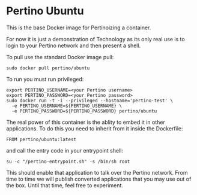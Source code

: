 Pertino Ubuntu
==============

This is the base Docker image for Pertinoizing a container.

For now it is just a demonstration of Technology as its only real use is to login to your Pertino network and then present a shell.

To pull use the standard Docker image pull:
```
sudo docker pull pertino/ubuntu
```

To run you must run privileged:
```
export PERTINO_USERNAME=<your Pertino username>
export PERTINO_PASSWORD=<your Pertino password>
sudo docker run -t -i --privileged --hostname='pertino-test' \
  -e PERTINO_USERNAME=${PERTINO_USERNAME} \
  -e PERTINO_PASSWORD=${PERTINO_PASSWORD} pertino/ubuntu
```

The real power of this container is the ablity to embed it in other applications.  To do this you need to inherit from it inside the Dockerfile:
```
FROM pertino/ubuntu:latest
```
and call the entry code in your entrypoint shell:
```
su -c "/pertino-entrypoint.sh" -s /bin/sh root
```

This should enable that application to talk over the Pertino network.  From time to time we will publish converted applications that you may use out of the box.  Until that time, feel free to experiment.

